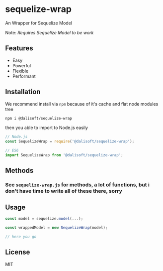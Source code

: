# sequelize-wrap

An Wrapper for Sequelize Model

Note: _Requires Sequelize Model to be work_

## Features

- Easy
- Powerful
- Flexible
- Performant

## Installation

We recommend install via `npm` because of it's cache and flat node modules tree

```bash
npm i @dalisoft/sequelize-wrap
```

then you able to import to Node.js easily

```js
// Node.js
const SequelizeWrap = require('@dalisoft/sequelize-wrap');

// ES6
import SequelizeWrap from '@dalisoft/sequelize-wrap';
```

## Methods

### See `sequelize-wrap.js` for methods, a lot of functions, but i don't have time to write all of these there, sorry

## Usage

```js
const model = sequelize.model(...);

const wrappedModel = new SequelizeWrap(model);

// here you go
```

## License

MIT
